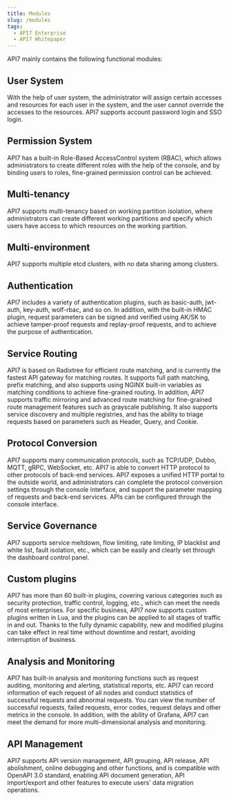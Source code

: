 ```yaml
---
title: Modules
slug: /modules
tags:
  - API7 Enterprise
  - API7 Whitepaper
---
```


API7 mainly contains the following functional modules:

## User System

With the help of user system, the administrator will assign certain accesses and resources for each user in the system, and the user cannot override the accesses to the resources. API7 supports account password login and SSO login.

## Permission System

API7 has a built-in Role-Based AccessControl system (RBAC), which allows administrators to create different roles with the help of the console, and by binding users to roles, fine-grained permission control can be achieved.

## Multi-tenancy

API7 supports multi-tenancy based on working partition isolation, where administrators can create different working partitions and specify which users have access to which resources on the working partition.

## Multi-environment

API7 supports multiple etcd clusters, with no data sharing among clusters.

## Authentication

API7 includes a variety of authentication plugins, such as basic-auth, jwt-auth, key-auth, wolf-rbac, and so on. In addition, with the built-in HMAC plugin, request parameters can be signed and verified using AK/SK to achieve tamper-proof requests and replay-proof requests, and to achieve the purpose of authentication.

## Service Routing

API7 is based on Radixtree for efficient route matching, and is currently the fastest API gateway for matching routes. It supports full path matching, prefix matching, and also supports using NGINX built-in variables as matching conditions to achieve fine-grained routing. In addition, API7 supports traffic mirroring and advanced route matching for fine-grained route management features such as grayscale publishing. It also supports service discovery and multiple registries, and has the ability to triage requests based on parameters such as Header, Query, and Cookie.

## Protocol Conversion

API7 supports many communication protocols, such as TCP/UDP, Dubbo, MQTT, gRPC, WebSocket, etc. API7 is able to convert HTTP protocol to other protocols of back-end services. API7 exposes a unified HTTP portal to the outside world, and administrators can complete the protocol conversion settings through the console interface, and support the parameter mapping of requests and back-end services. APIs can be configured through the console interface.

## Service Governance

API7 supports service meltdown, flow limiting, rate limiting, IP blacklist and white list, fault isolation, etc., which can be easily and clearly set through the dashboard control panel.

## Custom plugins

API7 has more than 60 built-in plugins, covering various categories such as security protection, traffic control, logging, etc., which can meet the needs of most enterprises. For specific business, API7 now supports custom plugins written in Lua, and the plugins can be applied to all stages of traffic in and out. Thanks to the fully dynamic capability, new and modified plugins can take effect in real time without downtime and restart, avoiding interruption of business.

## Analysis and Monitoring

API7 has built-in analysis and monitoring functions such as request auditing, monitoring and alerting, statistical reports, etc. API7 can record information of each request of all nodes and conduct statistics of successful requests and abnormal requests. You can view the number of successful requests, failed requests, error codes, request delays and other metrics in the console. In addition, with the ability of Grafana, API7 can meet the demand for more multi-dimensional analysis and monitoring.

## API Management

API7 supports API version management, API grouping, API release, API abolishment, online debugging and other functions, and is compatible with OpenAPI 3.0 standard, enabling API document generation, API import/export and other features to execute users' data migration operations.
